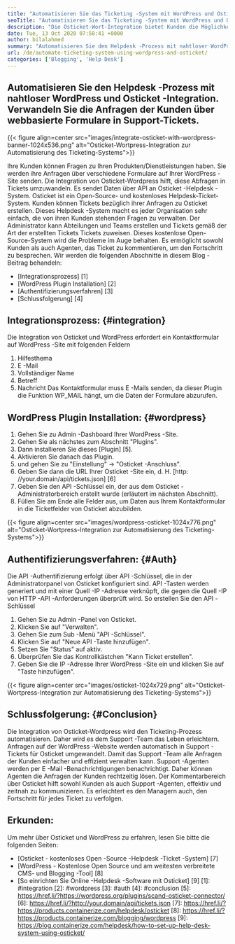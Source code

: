 ```yaml
---
title: "Automatisieren Sie das Ticketing -System mit WordPress und Osticket" 
seoTitle: "Automatisieren Sie das Ticketing -System mit WordPress und Osticket" 
description: "Die Osticket-Wort-Integration bietet Kunden die Möglichkeit, Support-Tickets von WordPress-Site zu generieren und sie über Osticket-Dashboard zu verwalten." 
date: Tue, 13 Oct 2020 07:58:41 +0000
author: bilalahmed
summary: "Automatisieren Sie den Helpdesk -Prozess mit nahtloser WordPress- und Osticket -Integration. Verwandeln Sie die Anfragen der Kunden über webbasierte Formulare in Support-Tickets." 
url: /de/automate-ticketing-system-using-wordpress-and-osticket/
categories: ['Blogging', 'Help Desk']
---
```


## Automatisieren Sie den Helpdesk -Prozess mit nahtloser WordPress und Osticket -Integration. Verwandeln Sie die Anfragen der Kunden über webbasierte Formulare in Support-Tickets.

{{< figure align=center src="images/integrate-osticket-with-wordpress-banner-1024x536.png" alt="Osticket-Wortpress-Integration zur Automatisierung des Ticketing-Systems">}}

Ihre Kunden können Fragen zu Ihren Produkten/Dienstleistungen haben. Sie werden ihre Anfragen über verschiedene Formulare auf Ihrer WordPress -Site senden. Die Integration von Osticket-Wordpress hilft, diese Abfragen in Tickets umzuwandeln. Es sendet Daten über API an Osticket -Helpdesk -System.
Osticket ist ein Open-Source- und kostenloses Helpdesk-Ticket-System. Kunden können Tickets bezüglich ihrer Anfragen zu Osticket erstellen. Dieses Helpdesk -System macht es jeder Organisation sehr einfach, die von ihren Kunden stehenden Fragen zu verwalten. Der Administrator kann Abteilungen und Teams erstellen und Tickets gemäß der Art der erstellten Tickets Tickets zuweisen. Dieses kostenlose Open-Source-System wird die Probleme im Auge behalten. Es ermöglicht sowohl Kunden als auch Agenten, das Ticket zu kommentieren, um den Fortschritt zu besprechen. Wir werden die folgenden Abschnitte in diesem Blog -Beitrag behandeln:
  * [Integrationsprozess] [1]
  * [WordPress Plugin Installation] [2]
  * [Authentifizierungsverfahren] [3]
  * [Schlussfolgerung] [4]

## Integrationsprozess: {#integration}
Die Integration von Osticket und WordPress erfordert ein Kontaktformular auf WordPress -Site mit folgenden Feldern
  1. Hilfesthema
  2. E -Mail
  3. Vollständiger Name
  4. Betreff
  5. Nachricht
Das Kontaktformular muss E -Mails senden, da dieser Plugin die Funktion WP_MAIL hängt, um die Daten der Formulare abzurufen.

## WordPress Plugin Installation: {#wordpress}
  1. Gehen Sie zu Admin -Dashboard Ihrer WordPress -Site.
  2. Gehen Sie als nächstes zum Abschnitt "Plugins".
  3. Dann installieren Sie dieses [Plugin] [5].
  4. Aktivieren Sie danach das Plugin.
  5. und gehen Sie zu "Einstellung" -> "Osticket -Anschluss".
  6. Geben Sie dann die URL Ihrer Osticket -Site ein, d. H. [http: //your.domain/api/tickets.json] [6]
  7. Geben Sie den API -Schlüssel ein, der aus dem Osticket -Administratorbereich erstellt wurde (erläutert im nächsten Abschnitt).
  8. Füllen Sie am Ende alle Felder aus, um Daten aus Ihrem Kontaktformular in die Ticketfelder von Osticket abzubilden.

{{< figure align=center src="images/wordpress-osticket-1024x776.png" alt="Osticket-Wortpress-Integration zur Automatisierung des Ticketing-Systems">}}


## Authentifizierungsverfahren: {#Auth}
Die API -Authentifizierung erfolgt über API -Schlüssel, die in der Administratorpanel von Osticket konfiguriert sind. API -Tasten werden generiert und mit einer Quell -IP -Adresse verknüpft, die gegen die Quell -IP von HTTP -API -Anforderungen überprüft wird. So erstellen Sie den API -Schlüssel
  1. Gehen Sie zu Admin -Panel von Osticket.
  2. Klicken Sie auf "Verwalten".
  3. Gehen Sie zum Sub -Menü "API -Schlüssel".
  4. Klicken Sie auf "Neue API -Taste hinzufügen".
  5. Setzen Sie "Status" auf aktiv.
  6. Überprüfen Sie das Kontrollkästchen "Kann Ticket erstellen".
  7. Geben Sie die IP -Adresse Ihrer WordPress -Site ein und klicken Sie auf "Taste hinzufügen".

{{< figure align=center src="images/osticket-1024x729.png" alt="Osticket-Wortpress-Integration zur Automatisierung des Ticketing-Systems">}}


## Schlussfolgerung: {#Conclusion}
Die Integration von Osticket-Wordpress wird den Ticketing-Prozess automatisieren. Daher wird es dem Support -Team das Leben erleichtern. Anfragen auf der WordPress -Website werden automatisch in Support -Tickets für Osticket umgewandelt. Damit das Support -Team alle Anfragen der Kunden einfacher und effizient verwalten kann. Support -Agenten werden per E -Mail -Benachrichtigungen benachrichtigt. Daher können Agenten die Anfragen der Kunden rechtzeitig lösen. Der Kommentarbereich über Osticket hilft sowohl Kunden als auch Support -Agenten, effektiv und zeitnah zu kommunizieren. Es erleichtert es den Managern auch, den Fortschritt für jedes Ticket zu verfolgen.

## Erkunden:
Um mehr über Osticket und WordPress zu erfahren, lesen Sie bitte die folgenden Seiten:
  * [Osticket - kostenloses Open -Source -Helpdesk -Ticket -System] [7]
  * [WordPress - Kostenlose Open Source und am weitesten verbreitete CMS- und Blogging -Tool] [8]
  * [So einrichten Sie Online -Helpdesk -Software mit Osticket] [9]
[1]: #integration
[2]: #wordpress
[3]: #auth
[4]: #conclusion
[5]: https://href.li/?https://wordpress.org/plugins/scand-osticket-connector/
[6]: https://href.li/?http://your.domain/api/tickets.json
[7]: https://href.li/?https://products.containerize.com/helpdesk/osticket
[8]: https://href.li/?https://products.containerize.com/blogging/wordpress
[9]: https://blog.containerize.com/helpdesk/how-to-set-up-help-desk-system-using-osticket/
